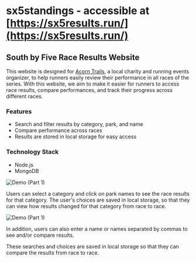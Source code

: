 # sx5standings - accessible at [https://sx5results.run/](https://sx5results.run/)

## **South by Five Race Results Website**

This website is designed for [Acorn Trails](https://acorntrails.run/), a local charity and running events organizer, to help runners easily review their performance in all races of the series. With this website, we aim to make it easier for runners to access race results, compare performances, and track their progress across different races.


### **Features**

- Search and filter results by category, park, and name
- Compare performance across races
 - Results are stored in local storage for easy access
 

### **Technology Stack**
- Node.js
- MongoDB


![Demo (Part 1)](https://media.giphy.com/media/4NNUGzNcWRUoTnvy1d/giphy.gif)

Users can select a category and click on park names to see the race results for that category. The user's choices are saved in local storage, so that they can view how results changed for that category from race to race.

![Demo (Part 1)](https://media.giphy.com/media/ZdeRLJ6CulRmTlNlEE/giphy.gif)

In addition, users can also enter a name or names separated by commas to see and/or compare results.

These searches and choices are saved in local storage so that they can compare the results from race to race.
